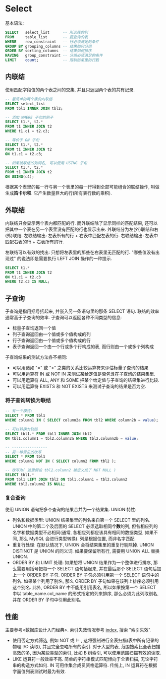# Select

基本语法:

``` SQL
SELECT   select_list      -- 所选择的列
FROM     table_list       -- 要查询的表
WHERE    row_constraint   -- 行必须满足的条件
GROUP BY grouping_columns -- 结果如何分组
ORDER BY sorting_columns  -- 结果如何排序
HAVING   group_constraint -- 分组必须满足的条件
LIMIT    count;           -- 限制结果里的行数
```

## 内联结

使用匹配字段值的两个表之间的交集, 并且只返回两个表的共有记录.

``` SQL
-- 最简单的两个表的内联结
SELECT select_list
FROM tbl1 INNER JOIN tbl2;

-- 添加 WHERE 子句的例子
SELECT t1.*, t2.*
FROM t1 INNER JOIN t2
WHERE t1.c1 = t2.c3;

-- 等价于 ON 子句
SELECT t1.*, t2.*
FROM t1 INNER JOIN t2
ON t1.c1 = t2.c3;

-- 如果被联结的列同名, 可以使用 USING 子句
SELECT t1.*, t2.*
FROM t1 INNER JOIN t2
ON USING(c4);
```

根据某个表里的每一行与另一个表里的每一行得到全部可能组合的联结操作, 叫做生成**笛卡尔积**. 它产生数量巨大的行(所有表行数的乘积).

## 外联结

内联结只会显示两个表内都匹配的行. 而外联结除了显示同样的匹配结果, 还可以把其中一个表在另一个表里没有匹配的行也显示出来.
外联结分为左(外)联结和右(外)联结. 左联结输出: 左表所有的行 + 右表中匹配左表的行. 右联结输出: 左表中匹配右表的行 + 右表所有的行.

左联结可以有效的找出: 只想将左表里的那些在右表里无匹配的行. "哪些值没有出现过" 的说法即是需要执行 LEFT JOIN 操作的一种提示.

``` SQL
SELECT t1.*
FROM t1 INNER JOIN t2
ON t1.c1 = t2.c3
WHERE t2.c3 IS NULL;
```

## 子查询

子查询是指用括号括起来, 并嵌入另一条语句里的那条 SELECT 语句. 联结的效率通常高于子查询的效率.
子查询可以返回各种不同类型的信息:

* 标量子查询返回一个值
* 列子查询返回由一个值或多个值构成的列
* 行子查询返回由一个值或多个值构成的行
* 表子查询返回一个由一个行或多个行构成的表, 而行则由一个或多个列构成

子查询结果的测试方法各不相同:

* 可以用诸如 "=" 或 "<" 之类的关系比较运算符来评估标量子查询的结果
* 可以用运算符 IN 或 NOT IN 来测试某给定值是否包含在子查询的结果集里.
* 可以用运算符 ALL, ANY 和 SOME 把某个给定值与子查询的结果集进行比较.
* 可以用运算符 EXISTS 和 NOT EXISTS 来测试子查询的结果是否为空.

### 将子查询转换为联结

``` SQL
-- 有一个模式:
SELECT * FROM tbl1
WHERE column1 IN ( SELECT column2a FROM tbl2 WHERE column2b = value);

-- 可以转换为联结
SELECT tbl1.* FROM tbl1 INNER JOIN tbl2
ON tbl1.column1 = tbl2.column2a WHERE tbl2.column2b = value;

-- ----------------
-- 另一种常见的改写
SELECT * FROM tbl1
WHERE column1 NOT IN ( SELECT column2 FROM tbl2 );

-- 改写为( 这里假设 tbl2.column2 被定义成了 NOT NULL )
SELECT tbl1.*
FROM tbl1 LEFT JOIN tbl2 ON tbl1.column1 = tbl2.column2
WHERE tbl2.column2 IS NULL;
```

### 复合查询

使用 UNION 语句把多个查询的结果合并为一个结果集.
UNION 特性:

* 列名和数据类型: UNION 结果集里的列名来自第一个 SELECT 里的列名. UNION 中的第二个及后面的 SELECT 必须选取相同**个数**的列, 但各相应列的名字和数据类型不必相同(通常, 各相应列都应该具有相同的数据类型, 如果不同, 那么 MySQL 会进行类型转换). 列是根据位置, 而非名字匹配.
* 重复行处理: 在默认情况下, UNION 会将结果集里的重复行剔除掉. UNION DISTINCT 是 UNION 的同义词. 如果要保留所有行, 需要用 UNION ALL 替换 UNION.
* ORDER BY 和 LIMIT 处理: 如果想将 UNION 结果作为一个整体进行排序, 那么需要用括号把每一个 SELECT 语句括起来, 并在最后那个 SELECT 语句后加上一个 ORDER BY 子句. ORDER BY 子句必须引用第一个 SELECT 语句中的列名. 如果某个列用了别名, 那么 ORDER BY 子句如果在该列上排序必须引用这个别名. 此外, ORDER BY 中不能用引用表名, 所以如果按第一个 SELECT 中以 table_name.col_name 的形式指定的列来排序, 那么必须为此列取别名, 并在 ORDER BY 子句中引用此别名.

## 性能

主要参考<数据库设计入门经典>. 索引失效情况参考 [index](../management/index.md), 搜索 "索引失效".

* 使用否定方式筛选, 例如 NOT 或 != , 这将强制进行全表扫描(表中所有记录的物理 I/O 读取), 并且完全忽略所有的索引. 对于大型的表, 范围搜索比全表扫描高效的多, 因为某些类型的索引, 比如 B 树索引, 可以使用范围扫描有效的读取.
* LIKE 运算符一般效率不高. 简单的字符串模式匹配倾向于全表扫描, 无论字符串的构造方式如何. IN 可用作集合成员资格运算符. 传统上, IN 运算符在根据字面值列表测试时最为有效.
